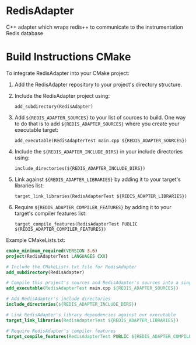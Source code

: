 # RedisAdapter
C++ adapter which wraps redis++ to communicate to the instrumentation Redis database

# Build Instructions CMake
To integrate RedisAdapter into your CMake project:
1. Add the RedisAdapter repository to your project's directory structure.
2. Include the RedisAdapter project using:

    `add_subdirectory(RedisAdapter)`

3. Add `${REDIS_ADAPTER_SOURCES}` to your list of sources to build. One way to do that is to add `${REDIS_ADAPTER_SOURCES}` where you create your executable target:

    `add_executable(RedisAdapterTest main.cpp ${REDIS_ADAPTER_SOURCES})`

4. Include the `${REDIS_ADAPTER_INCLUDE_DIRS}` in your include directories using:

    `include_directories(${REDIS_ADAPTER_INCLUDE_DIRS})`

5. Link against `${REDIS_ADAPTER_LIBRARIES}` by adding it to your target's libraries list:

    `target_link_libraries(RedisAdapterTest ${REDIS_ADAPTER_LIBRARIES})`

6. Require `${REDIS_ADAPTER_COMPILER_FEATURES}` by adding it to your target's compiler features list:

    `target_compile_features(RedisAdapterTest PUBLIC ${REDIS_ADAPTER_COMPILER_FEATURES})`

Example CMakeLists.txt:
```cmake
cmake_minimum_required(VERSION 3.6)
project(RedisAdapterTest LANGUAGES CXX)

# Include the CMakeLists.txt file for RedisAdapter
add_subdirectory(RedisAdapter)

# Compile this project's sources and RedisAdapter's sources into a single executable called RedisAdapterTest
add_executable(RedisAdapterTest main.cpp ${REDIS_ADAPTER_SOURCES})

# Add RedisAdapter's include directories
include_directories(${REDIS_ADAPTER_INCLUDE_DIRS})

# Link RedisAdapter's library dependencies against our executable
target_link_libraries(RedisAdapterTest ${REDIS_ADAPTER_LIBRARIES})

# Require RedisAdapter's compiler features
target_compile_features(RedisAdapterTest PUBLIC ${REDIS_ADAPTER_COMPILER_FEATURES})
```
